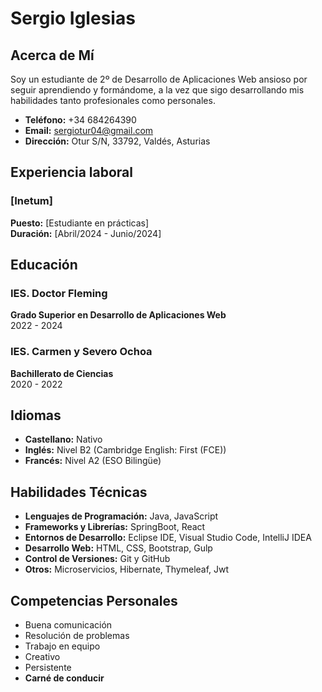 # Sergio Iglesias

## Acerca de Mí
Soy un estudiante de 2º de Desarrollo de Aplicaciones Web ansioso por seguir aprendiendo y formándome, a la vez que sigo desarrollando mis habilidades tanto profesionales como personales.

- **Teléfono:** +34 684264390
- **Email:** sergiotur04@gmail.com
- **Dirección:** Otur S/N, 33792, Valdés, Asturias


## Experiencia laboral
### [Inetum]
**Puesto:** [Estudiante en prácticas]  
**Duración:** [Abril/2024 - Junio/2024]  

## Educación

### IES. Doctor Fleming
**Grado Superior en Desarrollo de Aplicaciones Web**  
2022 - 2024

### IES. Carmen y Severo Ochoa
**Bachillerato de Ciencias**  
2020 - 2022

## Idiomas

- **Castellano:** Nativo
- **Inglés:** Nivel B2 (Cambridge English: First (FCE))
- **Francés:** Nivel A2 (ESO Bilingüe)

## Habilidades Técnicas
- **Lenguajes de Programación:** Java, JavaScript
- **Frameworks y Librerías:** SpringBoot, React
- **Entornos de Desarrollo:** Eclipse IDE, Visual Studio Code, IntelliJ IDEA
- **Desarrollo Web:** HTML, CSS, Bootstrap, Gulp
- **Control de Versiones:** Git y GitHub
- **Otros:** Microservicios, Hibernate, Thymeleaf, Jwt

## Competencias Personales
- Buena comunicación
- Resolución de problemas
- Trabajo en equipo
- Creativo
- Persistente
- **Carné de conducir**

